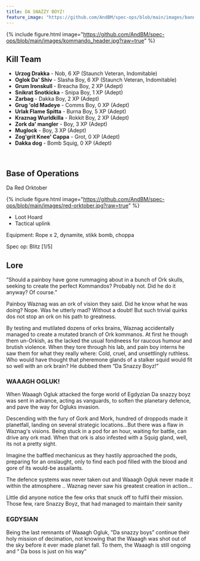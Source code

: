 ```yaml
---
title: DA SNAZZY BOYZ!
feature_image: "https://github.com/AndBM/spec-ops/blob/main/images/banner_landscape.jpg?raw=true"
---
```


{% include figure.html image="https://github.com/AndBM/spec-ops/blob/main/images/kommando_header.jpg?raw=true" %}

## Kill Team

* **Urzog Drakka** - Nob, 6 XP (Staunch Veteran, Indomitable)
* **Oglok Da' Shiv** - Slasha Boy, 6 XP (Staunch Veteran, Indomitable)
* **Grum Ironskull** - Breacha Boy, 2 XP (Adept)
* **Snikrat Snotkicka** - Snipa Boy, 1 XP (Adept)
* **Zarbag** - Dakka Boy, 2 XP (Adept)
* **Grug 'old Madeye** - Comms Boy, 0 XP (Adept)
* **Urlak Flame Spitta** - Burna Boy, 5 XP (Adept)
* **Kraznag Wurldkilla** - Rokkit Boy, 2 XP (Adept)
* **Zork da' mangler** - Boy, 3 XP (Adept)
* **Muglock** - Boy, 3 XP (Adept)
* **Zog'grit Knee' Cappa** - Grot, 0 XP (Adept)
* **Dakka dog** - Bomb Squig, 0 XP (Adept)


<br>

## Base of Operations

Da Red Orktober

{% include figure.html image="https://github.com/AndBM/spec-ops/blob/main/images/red-orktober.jpg?raw=true" %}

* Loot Hoard
* Tactical uplink

Equipment: Rope x 2, dynamite, stikk bomb, choppa

Spec op: Blitz [1/5]

## Lore

”Should a painboy have gone rummaging about in a bunch of Ork skulls, seeking to create the perfect Kommandos? Probably not. Did he do it anyway? Of course.”

Painboy Waznag was an ork of vision they said. Did he know what he was doing? Nope. Was he utterly mad? Without a doubt! But such trivial quirks dos not stop an ork on his path to greatness.

By testing and mutilated dozens of orks brains, Waznag accidentally managed to create a mutated branch of Ork kommanos. At first he though them un-Orkish, as the lacked the usual fondneess for raucous humour and brutish violence. When they tore through his lab, and pain boy interns he saw them for what they really where: Cold, cruel, and unsettlingly ruthless. Who would have thought that pheremone glands of a stalker squid would fit so well with an ork brain? He dubbed them “Da Snazzy Boyz!”

### WAAAGH OGLUK!

When Waaagh Ogluk attacked the forge world of Egdyzian Da snazzy boyz was sent in advance, acting as vanguards, to soften the planetary defence, and pave the way for Ogluks invasion. 

Descending with the fury of Gork and Mork, hundred of droppods made it planetfall, landing on several strategic locations...But there was a flaw in Waznag's visions. Being stuck in a pod for an hour, waiting for battle, can drive any ork mad. When that ork is also infested with a Squig gland, well, its not a pretty sight. 

Imagine the baffled mechanicus as they hastily approached the pods, preparing for an onslaught, only to find each pod filled with the blood and gore of its would-be assailants. 

The defence systems was never taken out and Waaagh Ogluk never made it within the atmosphere .. Waznag never saw his greatest creation in action...

Little did anyone notice the few orks that snuck off to fulfil their mission. 
Those few, rare Snazzy Boyz, that had managed to maintain their sanity

### EGDYSIAN			

Being the last remnants of Waaagh Ogluk, ”Da snazzy boys” continue their holy mission of decimation, not knowing that the Waaagh was shot out of the sky before it ever made planet fall. To them, the Waaagh is still ongoing and “ Da boss is just on his way”
